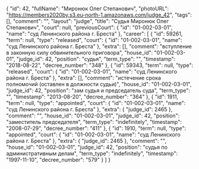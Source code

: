 {
    "id": 42,
    "fullName": "Миронюк Олег Степанович",
    "photoURL": "https://members2020by.s3.eu-north-1.amazonaws.com/judge_42",
    "tags": [],
    "comment": "",
    "layout": "judge",
    "title": "Судья Миронюк Олег Степанович",
    "court": null,
    "previousCourt": {
        "id": "01-002-03-01",
        "name": "суд Ленинского района г. Бреста"
    },
    "career": [
        {
            "id": 59261,
            "term": null,
            "type": "released",
            "court": {
                "id": "01-002-03-01",
                "name": "суд Ленинского района г. Бреста"
            },
            "extra": [],
            "comment": "вступление в законную силу обвинительного приговора",
            "house_id": "01-002-03-01",
            "judge_id": 42,
            "position": "судья",
            "term_type": "",
            "timestamp": "2018-08-22",
            "decree_number": "348"
        },
        {
            "id": 59343,
            "term": null,
            "type": "released",
            "court": {
                "id": "01-002-03-01",
                "name": "суд Ленинского района г. Бреста"
            },
            "extra": [],
            "comment": "истечение срока полномочий (оставлен в должности судьи)",
            "house_id": "01-002-03-01",
            "judge_id": 42,
            "position": "зам судья и председатель суда",
            "term_type": "",
            "timestamp": "2013-08-20",
            "decree_number": "364"
        },
        {
            "id": 1911,
            "term": null,
            "type": "appointed",
            "court": {
                "id": "01-002-03-01",
                "name": "суд Ленинского района г. Бреста"
            },
            "extra": {
                "judge_id": 2465
            },
            "comment": "",
            "house_id": "01-002-03-01",
            "judge_id": 42,
            "position": "заместитель председателя",
            "term_type": "indefinitely",
            "timestamp": "2008-07-29",
            "decree_number": "411"
        },
        {
            "id": 1910,
            "term": null,
            "type": "appointed",
            "court": {
                "id": "01-002-03-01",
                "name": "суд Ленинского района г. Бреста"
            },
            "extra": {
                "judge_id": 2465
            },
            "comment": "",
            "house_id": "01-002-03-01",
            "judge_id": 42,
            "position": "судья по административным делам",
            "term_type": "indefinitely",
            "timestamp": "1997-11-10",
            "decree_number": "579"
        }
    ]
}